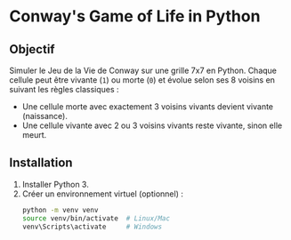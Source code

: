 
# Conway's Game of Life in Python

## Objectif
Simuler le Jeu de la Vie de Conway sur une grille 7x7 en Python.
Chaque cellule peut être vivante (`1`) ou morte (`0`) et évolue selon ses 8 voisins en suivant les règles classiques :

- Une cellule morte avec exactement 3 voisins vivants devient vivante (naissance).
- Une cellule vivante avec 2 ou 3 voisins vivants reste vivante, sinon elle meurt.


## Installation
1. Installer Python 3.
2. Créer un environnement virtuel (optionnel) :
   ```bash
   python -m venv venv
   source venv/bin/activate  # Linux/Mac
   venv\Scripts\activate     # Windows
